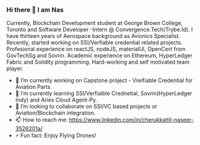 ### Hi there 👋 I am Nas 
Currently, Blockchain Development student at George Brown College, Toronto and Software Developer -Intern @ Convergence.Tech(Trybe.Id). I have thirteen years of Aerospace background as Avionics Specialist. Recently, started working on SSI/Verfiable credential related projects. Profesional experience on reactJS, nodeJS, materialUI, OpenCert from GovTechSg and Sovrin. Academic experience on Ethereum, HyperLedger Fabric and Solidity programming. Hard-working and self motivated team player.


- 🔭 I’m currently working on Capstone project - Vreifiable Credential for Aviation Parts
- 🌱 I’m currently learning SSI/Verfialble Crednetial, Sovrin(HyperLedger Indy) and Aries Cloud Agent-Py.
- 👯 I’m looking to collaborate on SSI/VC based projects or Aviation/Blockchain integration.
- 📫 How to reach me: https://www.linkedin.com/in/cherukkattil-naseer-3526201a/
- ⚡ Fun fact: Enjoy Flying Drones!

<!--
**Nas2020/Nas2020** is a ✨ _special_ ✨ repository because its `README.md` (this file) appears on your GitHub profile.




-->
